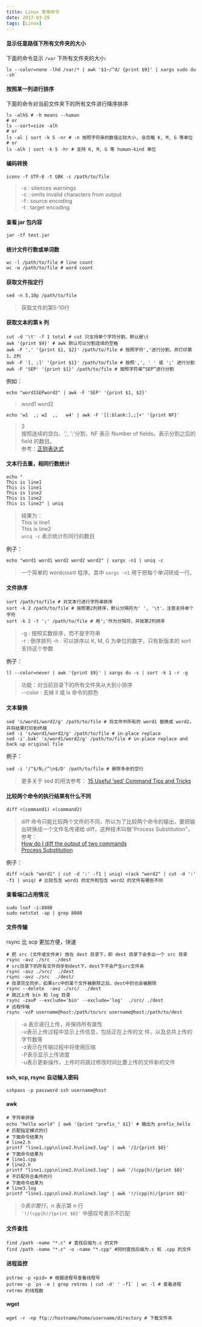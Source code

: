 ```yaml
---
title: Linux 常用命令
date: 2017-03-29
tags: [Linux]
---
```


#### 显示任意路径下所有文件夹的大小
下面的命令显示 `/var` 下所有文件夹的大小:

```shell
ls --color=none -lhd /var/* | awk '$1~/^d/ {print $9}' | xargs sudo du -sh`
```

#### 按照某一列进行排序
下面的命令对当前文件夹下的所有文件进行降序排序

```shell
ls -alhS # -h means --human
# or
ls --sort=size -alh
# or
ls -al | sort -k 5 -nr # -n 按照字符串的数值比较大小, 会忽略 K, M, G 等单位
# or
ls -alh | sort -k 5 -hr # 支持 K, M, G 等 human-kind 单位
```

#### 编码转换
```shell
iconv -f UTF-8 -t GBK -c /path/to/file
```
> -s : silences warnings  
> -c : omits invalid characters from output  
> -f : source encoding  
> -t : target encoding  

#### 查看 jar 包内容
```shell
jar -tf test.jar
```

#### 统计文件行数或单词数
```shell
wc -l /path/to/file # line count
wc -w /path/to/file # word count
```

#### 获取文件指定行
```
sed -n 5,10p /path/to/file
```
> 获取文件的第5-10行

#### 获取文本的第 k 列
```shell
cut -d '\t' -f 1 total # cut 只支持单个字符分割，默认是\t
awk '{print $9}' # awk 默认可以分割连续的空格
awk -F ',' '{print $1, $2}' /path/to/file # 按照字符','进行分割，并打印第1，2列
awk -F '[, ;]' '{print $1}' /path/to/file # 按照',', ' ' 或 ';' 进行分割
awk -F 'SEP' '{print $1}' /path/to/file # 按照字符串“SEP”进行分割
```

例如：

```shell
echo "word1SEPword2" | awk -F 'SEP' '{print $1, $2}'
```
> word1 word2

```shell
echo 'w1  ,; w2  ,,   w4' | awk -F '[[:blank:],;]+' '{print NF}'
```
> 3  
> 按照连续的空白、',', ';'分割，NF 表示 Number of fields。表示分割之后的 field 的数目。  
> 参考：[正则表达式](http://dcx.sybase.com/1101/zh/dbreference_zh11/rf-sqllanguage-s-4915351.html)


#### 文本行去重，相同行数统计

```shell
echo "
This is line1
This is line1
This is line2
This is line2
This is line2" | uniq
```

> 结果为：  
> This is line1  
> This is line2  
> `uniq -c` 表示统计形同行的数目

例子：
```shell
echo "word1 word1 word2 word2 word2" | xargs -n1 | uniq -c
```
> 一个简单的 wordcount 程序。其中 `xargs -n1` 用于把每个单词转成一行。

#### 文件排序
```shell
sort /path/to/file # 对文本行进行字符串排序
sort -k 2 /path/to/file # 按照第2列排序，默认分隔符为' ', '\t'，注意支持单个字符
sort -k 2 -t ';' /path/to/file # 用';'作为分隔符，并按第2列排序
```

> -g : 按照实数排序，而不是字符串  
> -r : 倒序排列
> -h : 可以排序以 K, M, G 为单位的数字，只有新版本的 sort 支持这个参数

例子：
```shell
ll --color=never | awk '{print $9}' | xargs du -s | sort -k 1 -r -g
```
> 功能：对当前目录下的所有文件夹从大到小排序  
> --color : 去掉 ll 或 ls 命令的颜色  

#### 文本替换
```shell
sed 's/word1/word2/g' /path/to/file # 将文件中所有的 word1 替换成 word2，并将结果打印到终端
sed -i 's/word1/word2/g' /path/to/file # in-place replace
sed -i'.bak' 's/word1/word2/g' /path/to/file # in-place replace and back up original file
```

例子：
```shell
sed -i '/^$/N;/^\n$/D' /path/to/file # 删除多余的空行
```

> 更多关于 sed 的用法参考：
> [15 Useful ‘sed’ Command Tips and Tricks](https://www.tecmint.com/linux-sed-command-tips-tricks/)

#### 比较两个命令的执行结果有什么不同
```shell
diff <(command1) <(command2)
```
> diff 命令只能比较两个文件的不同，所以为了比较两个命令的输出，要把输出转换成一个文件名传递给 diff，这种技术叫做“Process Substitution”，参考：  
> [How do I diff the output of two commands](https://askubuntu.com/a/229450/546909)  
> [Process Substitution](http://www.gnu.org/software/bash/manual/bash.html#Process-Substitution)

例子：
```shell
diff <(ack "word1" | cut -d ':' -f1 | uniq) <(ack "word2" | cut -d ':' -f1 | uniq) # 比较包含 word1 的文件和包含 word2 的文件有哪些不同
```

#### 查看端口占用情况
```shell
sudo lsof -i:8080
sudo netstat -ap | grep 8080
```

#### 文件传输
rsync 比 scp 更加方便，快速
```shell
# 把 src (文件或文件夹) 放在 dest 目录下，即 dest 目录下会多出一个 src 目录
rsync -avz ./src  ./dest
# src目录下的所有文件同步到dest下，dest下不会产生src文件夹
rsync -avz ./src/  ./dest
rsync -avz ./src  ./dest/
# 目录完全同步，如果src中的某个文件被删除之后，dest中的也会被删除
rsync --delete  -avz ./src/  ./dest 
# 跳过上传 bin 和 log 目录
rsync -zavP --exclude='bin' --exclude='log'  ./src/ ./dest
# 远程传输
rsync -vzP username@host:/path/to/src username@host:/path/to/dest
```
> -a 表示递归上传，并保持所有属性  
> -v表示上传过程中显示上传信息，包括正在上传的文  件，以及总共上传的字节数等  
> -z表示在传输过程中将使用压缩  
> -P表示显示上传进度  
> -u表示更新操作，上传时将跳过修改时间比要上传的文件新的文件   

#### ssh, scp, rsync 自动输入密码
```shell
sshpass -p password ssh username@host
```

#### awk
```shell
# 字符串拼接
echo "hello world" | awk '{print "prefix_" $1}' # 输出为 prefix_hello
# 匹配指定模式的行
# 下面命令结果为
# line2.h
printf "line1.cpp\nline2.h\nline3.log" | awk '/2/{print $0}' 
# 下面命令结果为
# line1.cpp 
# line2.h
printf "line1.cpp\nline2.h\nline3.log" | awk '/(cpp|h)/{print $0}'
# 不匹配符合条件的行
# 下面命令结果为
# line3.log
printf "line1.cpp\nline2.h\nline3.log" | awk '!/(cpp|h)/{print $0}'
```

> $0 表示整行，$n 表示第 n 行  
> `'!/(cpp|h)/{print $0}'` 中感叹号表示不匹配   

#### 文件查找
```shell
find /path -name "*.c" # 查找后缀为.c 的文件
find /path -name "*.c" -o -name "*.cpp" #同时查找后缀为.c 和 .cpp 的文件
```

#### 进程监控
```
pstree -p <pid> # 根据进程号查看线程号
pstree -p `ps -e | grep retrms | cut -d' ' -f1` | wc -l # 查看进程 retrms 的线程数
```

#### wget
```
wget -r -np ftp://hostname/home/username/directory # 下载文件夹
```
